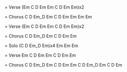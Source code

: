 = Verse
(Em C D Em
Em C D Em
Em)x2

= Chorus
C D Em_D Em
C D Em Em
Em Em

= Verse
(Em C D Em
Em C D Em
Em)x2

= Chorus
C D Em_D Em
C D Em Em

= Solo
(C D Em_D Em)x4
Em Em Em

= Verse
Em C D Em
Em C D Em
Em

= Chorus
C D Em_D Em
C D Em Em
C D Em_D Em
C D Em

